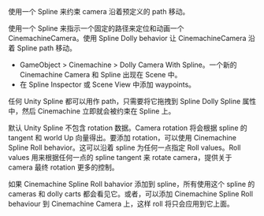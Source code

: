使用一个 Spline 来约束 camera 沿着预定义的 path 移动。

使用一个 Spline 来指示一个固定的路径来定位和动画一个 CinemachineCamera。使用 Spline Dolly behavior 让 CinemachineCamera 沿着 Spline path 移动。

- GameObject > Cinemachine > Dolly Camera With Spline。一个新的 Cinemachine Camera 和 Spline 出现在 Scene 中。
- 在 Spline Inspector 或 Scene View 中添加 waypoints。

任何 Unity Spline 都可以用作 path，只需要将它拖拽到 Spline Dolly Spline 属性中，然后 Cinemachine 立即就会被约束在 Spline 上。

默认 Unity Spline 不包含 rotation 数据。Camera rotation 将会根据 spline 的 tangent 和 world Up 向量得出。要添加 rotation，可以使用 Cinemachine Spline Roll behavior。这可以沿着 spline 为任何一点指定 Roll values。Roll values 用来根据任何一点的 spline tangent 来 rotate camera，提供关于 camera 最终 rotation 更多的控制。

如果 Cinemachine Spline Roll bahavior 添加到 spline，所有使用这个 spline 的 cameras 和 dolly carts 都会看见它。或者，可以添加 Cinemachine Spline Roll behaviour 到 Cinemachine Camera 上，这样 roll 将只会应用到它上面。